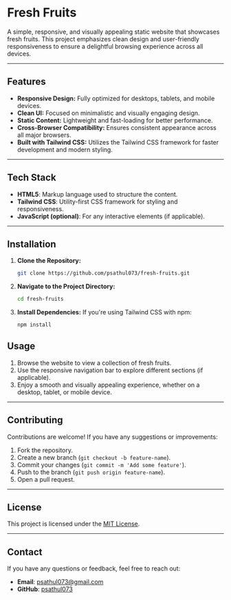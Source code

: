 # Fresh Fruits

A simple, responsive, and visually appealing static website that showcases fresh fruits. This project emphasizes clean design and user-friendly responsiveness to ensure a delightful browsing experience across all devices.

---

## Features

- **Responsive Design:** Fully optimized for desktops, tablets, and mobile devices.
- **Clean UI:** Focused on minimalistic and visually engaging design.
- **Static Content:** Lightweight and fast-loading for better performance.
- **Cross-Browser Compatibility:** Ensures consistent appearance across all major browsers.
- **Built with Tailwind CSS:** Utilizes the Tailwind CSS framework for faster development and modern styling.

---

## Tech Stack

- **HTML5**: Markup language used to structure the content.
- **Tailwind CSS**: Utility-first CSS framework for styling and responsiveness.
- **JavaScript (optional)**: For any interactive elements (if applicable).

---

## Installation

1. **Clone the Repository:**

   ```bash
   git clone https://github.com/psathul073/fresh-fruits.git
   ```

2. **Navigate to the Project Directory:**

   ```bash
   cd fresh-fruits
   ```

3. **Install Dependencies:** If you're using Tailwind CSS with npm:

   ```bash
   npm install
   ```
## Usage

1. Browse the website to view a collection of fresh fruits.
2. Use the responsive navigation bar to explore different sections (if applicable).
3. Enjoy a smooth and visually appealing experience, whether on a desktop, tablet, or mobile device.

---

## Contributing

Contributions are welcome! If you have any suggestions or improvements:

1. Fork the repository.
2. Create a new branch (`git checkout -b feature-name`).
3. Commit your changes (`git commit -m 'Add some feature'`).
4. Push to the branch (`git push origin feature-name`).
5. Open a pull request.

---

## License

This project is licensed under the [MIT License](LICENSE).

---

## Contact

If you have any questions or feedback, feel free to reach out:

- **Email**: [psathul073@gmail.com](mailto\:your-email@example.com)
- **GitHub**: [psathul073](https://github.com/psathul073)

